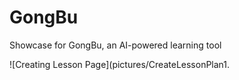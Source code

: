 # GongBu
Showcase for GongBu, an AI-powered learning tool

![Creating Lesson Page](pictures/CreateLessonPlan1.
